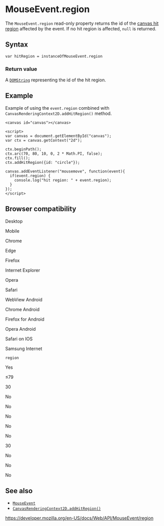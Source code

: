 # MouseEvent.region

The `MouseEvent.region` read-only property returns the id of the [canvas hit region](../canvasrenderingcontext2d/addhitregion) affected by the event. If no hit region is affected, `null` is returned.

## Syntax

    var hitRegion = instanceOfMouseEvent.region

### Return value

A [`DOMString`](../domstring) representing the id of the hit region.

## Example

Example of using the `event.region` combined with `CanvasRenderingContext2D.addHitRegion()` method.

    <canvas id="canvas"></canvas>

    <script>
    var canvas = document.getElementById("canvas");
    var ctx = canvas.getContext("2d");

    ctx.beginPath();
    ctx.arc(70, 80, 10, 0, 2 * Math.PI, false);
    ctx.fill();
    ctx.addHitRegion({id: "circle"});

    canvas.addEventListener("mousemove", function(event){
      if(event.region) {
        console.log("hit region: " + event.region);
      }
    });
    </script>

## Browser compatibility

Desktop

Mobile

Chrome

Edge

Firefox

Internet Explorer

Opera

Safari

WebView Android

Chrome Android

Firefox for Android

Opera Android

Safari on IOS

Samsung Internet

`region`

Yes

≤79

30

No

No

No

No

No

30

No

No

No

## See also

- [`MouseEvent`](../mouseevent)
- [`CanvasRenderingContext2D.addHitRegion()`](../canvasrenderingcontext2d/addhitregion)

<a href="https://developer.mozilla.org/en-US/docs/Web/API/MouseEvent/region" class="_attribution-link">https://developer.mozilla.org/en-US/docs/Web/API/MouseEvent/region</a>
